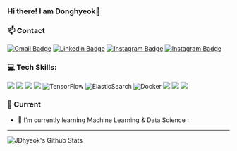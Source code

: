 ### Hi there! I am Donghyeok👋


### 📫 Contact
[![Gmail Badge](https://img.shields.io/badge/Gmail-d14836?style=flat-square&logo=Gmail&logoColor=white&link=mailto:jdhyeok97@gmail.com)](mailto:jdhyeok97@gmail.com)  [![Linkedin Badge](https://img.shields.io/badge/-LinkedIn-blue?style=flat-square&logo=Linkedin&logoColor=white&link=https://www.linkedin.com/in/donghyeok-jang-03a4891a5/)](https://www.linkedin.com/in/donghyeok-jang/)    [![Instagram Badge](https://img.shields.io/badge/Instagram-E4405F?style=flat-square&logo=Instagram&logoColor=white&link=https://www.instagram.com/jd.hyeok/)](https://www.instagram.com/jd.hyeok/) [![Instagram Badge](https://img.shields.io/badge/Velog-20c997?style=flat-square&logo=Vimeo&logoColor=white&link=https://velog.io/@jdhyeok97)](https://velog.io/@jdhyeok97)

### 💻 Tech Skills:
<img src="https://img.shields.io/badge/Python-14354C?style=for-the-badge&logo=python&logoColor=white" /> <img src = "https://img.shields.io/badge/C%2B%2B-000000?style=for-the-badge&logo=c%2B%2B&logoColor=white" /> <img src = "https://img.shields.io/badge/MySQL-073B5A?style=for-the-badge&logo=mysql&logoColor=white"/> <img src = "https://img.shields.io/badge/Postgresql-336791?style=for-the-badge&logo=Postgresql&logoColor=white"/> <img alt="TensorFlow" src="https://img.shields.io/badge/TensorFlow%20-%23FF6F00.svg?&style=for-the-badge&logo=TensorFlow&logoColor=white" />  <img alt="ElasticSearch" src="https://img.shields.io/badge/-ElasticSearch-005571?style=for-the-badge&logo=elasticsearch"/> <img alt="Docker" src="https://img.shields.io/badge/-Docker-0db7ed?style=for-the-badge&logo=Docker"/> <img src = "https://img.shields.io/badge/gitkraken-179287?style=for-the-badge&logo=gitkraken&logoColor=white"/>  <img src = "https://img.shields.io/badge/Git-F05032?style=for-the-badge&logo=git&logoColor=white"/> <img src="https://img.shields.io/badge/Visual_Studio_Code-0078D4?style=for-the-badge&logo=visual%20studio%20code&logoColor=white" />

### 🌱 Current
- 🚀 I’m currently learning Machine Learning & Data Science :
---
</div>

<img align="left" src="https://github-readme-stats.vercel.app/api?username=JDhyeok&include_all_commits=true&count_private=true&show_icons=true&title_color=fff&icon_color=79ff97&text_color=9f9f9f&bg_color=151515" alt="JDhyeok's Github Stats">
<!--
**JDhyeok/JDhyeok** is a ✨ _special_ ✨ repository because its `README.md` (this file) appears on your GitHub profile.

Here are some ideas to get you started:

- 🔭 I’m currently working on ...
- 🌱 I’m currently learning ...
- 👯 I’m looking to collaborate on ...
- 🤔 I’m looking for help with ...
- 💬 Ask me about ...
- 📫 How to reach me: ...
- 😄 Pronouns: ...
- ⚡ Fun fact: ...
-->
